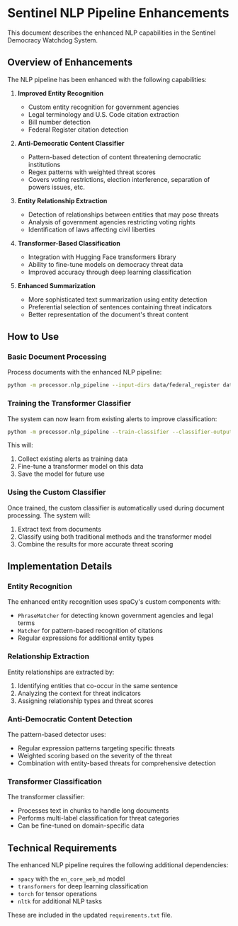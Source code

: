 # Sentinel NLP Pipeline Enhancements

This document describes the enhanced NLP capabilities in the Sentinel Democracy Watchdog System.

## Overview of Enhancements

The NLP pipeline has been enhanced with the following capabilities:

1. **Improved Entity Recognition**
   - Custom entity recognition for government agencies
   - Legal terminology and U.S. Code citation extraction
   - Bill number detection
   - Federal Register citation detection

2. **Anti-Democratic Content Classifier**
   - Pattern-based detection of content threatening democratic institutions
   - Regex patterns with weighted threat scores
   - Covers voting restrictions, election interference, separation of powers issues, etc.

3. **Entity Relationship Extraction**
   - Detection of relationships between entities that may pose threats
   - Analysis of government agencies restricting voting rights
   - Identification of laws affecting civil liberties

4. **Transformer-Based Classification**
   - Integration with Hugging Face transformers library
   - Ability to fine-tune models on democracy threat data
   - Improved accuracy through deep learning classification

5. **Enhanced Summarization**
   - More sophisticated text summarization using entity detection
   - Preferential selection of sentences containing threat indicators
   - Better representation of the document's threat content

## How to Use

### Basic Document Processing

Process documents with the enhanced NLP pipeline:

```bash
python -m processor.nlp_pipeline --input-dirs data/federal_register data/congress --output-dir data/analyzed
```

### Training the Transformer Classifier

The system can now learn from existing alerts to improve classification:

```bash
python -m processor.nlp_pipeline --train-classifier --classifier-output models/sentinel-classifier --train-epochs 3
```

This will:
1. Collect existing alerts as training data
2. Fine-tune a transformer model on this data
3. Save the model for future use

### Using the Custom Classifier

Once trained, the custom classifier is automatically used during document processing. The system will:

1. Extract text from documents
2. Classify using both traditional methods and the transformer model
3. Combine the results for more accurate threat scoring

## Implementation Details

### Entity Recognition

The enhanced entity recognition uses spaCy's custom components with:
- `PhraseMatcher` for detecting known government agencies and legal terms
- `Matcher` for pattern-based recognition of citations
- Regular expressions for additional entity types

### Relationship Extraction

Entity relationships are extracted by:
1. Identifying entities that co-occur in the same sentence
2. Analyzing the context for threat indicators
3. Assigning relationship types and threat scores

### Anti-Democratic Content Detection

The pattern-based detector uses:
- Regular expression patterns targeting specific threats
- Weighted scoring based on the severity of the threat
- Combination with entity-based threats for comprehensive detection

### Transformer Classification

The transformer classifier:
- Processes text in chunks to handle long documents
- Performs multi-label classification for threat categories
- Can be fine-tuned on domain-specific data

## Technical Requirements

The enhanced NLP pipeline requires the following additional dependencies:
- `spacy` with the `en_core_web_md` model
- `transformers` for deep learning classification
- `torch` for tensor operations
- `nltk` for additional NLP tasks

These are included in the updated `requirements.txt` file. 